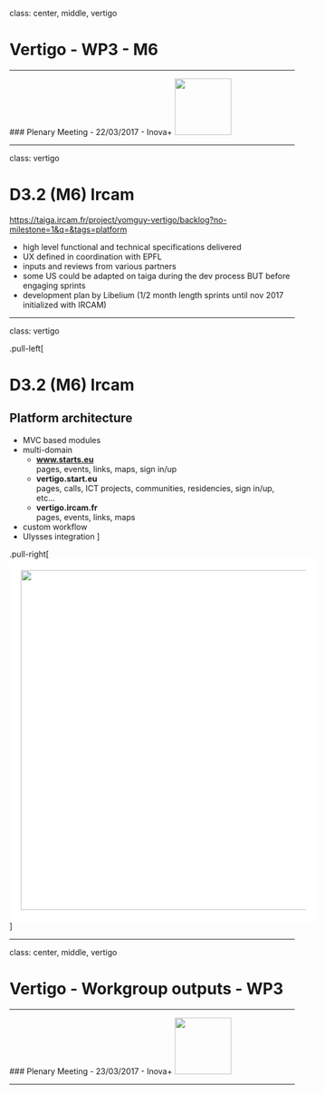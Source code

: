 class: center, middle, vertigo

# Vertigo - WP3 - M6
<hr>
### Plenary Meeting - 22/03/2017 - Inova+
<img src="img/vertigo_logo1.png" height="100px" />

---
class: vertigo

# D3.2 (M6) Ircam

https://taiga.ircam.fr/project/yomguy-vertigo/backlog?no-milestone=1&q=&tags=platform

- high level functional and technical specifications delivered
- UX defined in coordination with EPFL
- inputs and reviews from various partners
- some US could be adapted on taiga during the dev process BUT before engaging sprints
- development plan by Libelium (1/2 month length sprints until nov 2017 initialized with IRCAM)

---
class: vertigo

.pull-left[
# D3.2 (M6) Ircam

## Platform architecture

- MVC based modules
- multi-domain
	- **www.starts.eu** <br> pages, events, links, maps, sign in/up
	- **vertigo.start.eu** <br> pages, calls, ICT projects, communities, residencies, sign in/up, etc...
	- **vertigo.ircam.fr** <br> pages, events, links, maps
- custom workflow
- Ulysses integration
]

.pull-right[
<img src="img/vertigo_starts_arch.svg" height="600px" style="background-color:white; padding:20px;" />
]

---
class: center, middle, vertigo

# Vertigo - Workgroup outputs - WP3
<hr>
### Plenary Meeting - 23/03/2017 - Inova+
<img src="img/vertigo_logo1.png" height="100px" />

---
